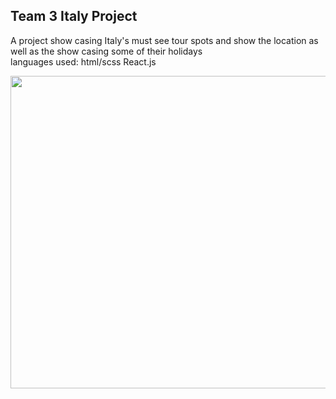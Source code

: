 ## Team 3 Italy Project
A project show casing Italy's must see tour spots and show the location as well as the show casing some of their holidays <br/>
languages used: html/scss React.js

<img src = "https://user-images.githubusercontent.com/91004979/152422866-505f03cd-dde7-49b5-a277-95ff16666696.jpg" width="700" height="500">

